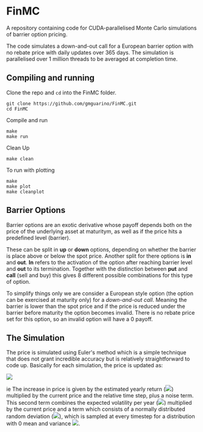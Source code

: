 # FinMC

A repository containing code for CUDA-parallelised Monte Carlo simulations of barrier option pricing.

The code simulates a down-and-out call for a European barrier option with no rebate price with daily updates over 365 days. The simulation is parallelised over 1 million threads to be averaged at completion time.

## Compiling and running

Clone the repo and `cd` into the FinMC folder.
```
git clone https://github.com/gmguarino/FinMC.git
cd FinMC
```

Compile and run
```
make
make run
```

Clean Up
```
make clean
```

To run with plotting
```
make
make plot
make cleanplot
```


## Barrier Options

Barrier options are an exotic derivative whose payoff depends both on the price of the underlying asset at maturitym, as well as if the price hits a predefined level (barrier).

These can be split in **up** or **down** options, depending on whether the barrier is place above or below the spot price. Another split for there options is **in** and **out**. **In** refers to the activation of the option after reaching barrier level and **out** to its termination. Together with the distinction between **put** and **call** (sell and buy) this gives 8 different possible combinations for this type of option.

To simplify things only we are consider a European style option (the option can be exercised at maturity only) for a *down-and-out call*. Meaning the barrier is lower than the spot price and if the price is reduced under the barrier before maturity the option becomes invalid. There is no rebate price set for this option, so an invalid option will have a 0 payoff.

## The Simulation


The price is simulated using Euler's method which is a simple technique that does not grant incredible accuracy but is relatively straightforward to code up. Basically for each simulation, the price is updated as:

<img src="https://render.githubusercontent.com/render/math?math=S^{t %2B 1} - S^{t} = \mu S^t \Delta t %2B \sigma S^t \Delta W_t">

ie The increase in price is given by the estimated yearly return (<img src="https://render.githubusercontent.com/render/math?math=\mu">) multiplied by the current price and the relative time step, plus a noise term. This second term combines the expected volatility per year (<img src="https://render.githubusercontent.com/render/math?math=\sigma">) multiplied by the current price and a term which consists of a normally distributed random deviation (<img src="https://render.githubusercontent.com/render/math?math=\Delta W_t">), which is sampled at every timestep for a distribution with 0 mean and variance <img src="https://render.githubusercontent.com/render/math?math=\Delta t">.